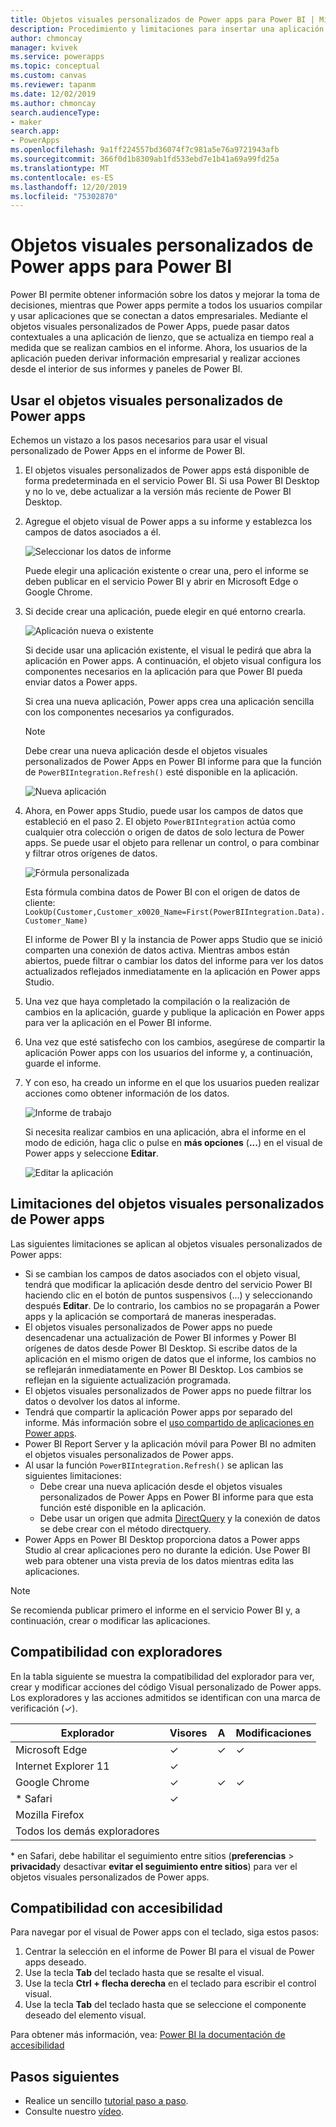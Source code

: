```yaml
---
title: Objetos visuales personalizados de Power apps para Power BI | Microsoft Docs
description: Procedimiento y limitaciones para insertar una aplicación de lienzo en la que se usa el mismo origen de datos y se puede filtrar al igual que otros elementos de informe en Power BI
author: chmoncay
manager: kvivek
ms.service: powerapps
ms.topic: conceptual
ms.custom: canvas
ms.reviewer: tapanm
ms.date: 12/02/2019
ms.author: chmoncay
search.audienceType:
- maker
search.app:
- PowerApps
ms.openlocfilehash: 9a1ff224557bd36074f7c981a5e76a9721943afb
ms.sourcegitcommit: 366f0d1b8309ab1fd533ebd7e1b41a69a99fd25a
ms.translationtype: MT
ms.contentlocale: es-ES
ms.lasthandoff: 12/20/2019
ms.locfileid: "75302870"
---
```

# <a name="power-apps-custom-visual-for-power-bi"></a>Objetos visuales personalizados de Power apps para Power BI

Power BI permite obtener información sobre los datos y mejorar la toma de decisiones, mientras que Power apps permite a todos los usuarios compilar y usar aplicaciones que se conectan a datos empresariales. Mediante el objetos visuales personalizados de Power Apps, puede pasar datos contextuales a una aplicación de lienzo, que se actualiza en tiempo real a medida que se realizan cambios en el informe. Ahora, los usuarios de la aplicación pueden derivar información empresarial y realizar acciones desde el interior de sus informes y paneles de Power BI.

## <a name="using-the-power-apps-custom-visual"></a>Usar el objetos visuales personalizados de Power apps

Echemos un vistazo a los pasos necesarios para usar el visual personalizado de Power Apps en el informe de Power BI.

1. El objetos visuales personalizados de Power apps está disponible de forma predeterminada en el servicio Power BI. Si usa Power BI Desktop y no lo ve, debe actualizar a la versión más reciente de Power BI Desktop.

2. Agregue el objeto visual de Power apps a su informe y establezca los campos de datos asociados a él.

    ![Seleccionar los datos de informe](./media/powerapps-custom-visual/add-visual-set-data.png)

    Puede elegir una aplicación existente o crear una, pero el informe se deben publicar en el servicio Power BI y abrir en Microsoft Edge o Google Chrome.

3.  Si decide crear una aplicación, puede elegir en qué entorno crearla.

    ![Aplicación nueva o existente](./media/powerapps-custom-visual/create-new-or-choose-app.png)

    Si decide usar una aplicación existente, el visual le pedirá que abra la aplicación en Power apps. A continuación, el objeto visual configura los componentes necesarios en la aplicación para que Power BI pueda enviar datos a Power apps.

    Si crea una nueva aplicación, Power apps crea una aplicación sencilla con los componentes necesarios ya configurados.

    > [!NOTE]
    > Debe crear una nueva aplicación desde el objetos visuales personalizados de Power Apps en Power BI informe para que la función de `PowerBIIntegration.Refresh()` esté disponible en la aplicación.

    ![Nueva aplicación](./media/powerapps-custom-visual/new-app.png)

4. Ahora, en Power apps Studio, puede usar los campos de datos que estableció en el paso 2. El objeto `PowerBIIntegration` actúa como cualquier otra colección o origen de datos de solo lectura de Power apps. Se puede usar el objeto para rellenar un control, o para combinar y filtrar otros orígenes de datos.

    ![Fórmula personalizada](./media/powerapps-custom-visual/custom-formula.png)

    Esta fórmula combina datos de Power BI con el origen de datos de cliente: `LookUp(Customer,Customer_x0020_Name=First(PowerBIIntegration.Data).Customer_Name)`

   El informe de Power BI y la instancia de Power apps Studio que se inició comparten una conexión de datos activa. Mientras ambos están abiertos, puede filtrar o cambiar los datos del informe para ver los datos actualizados reflejados inmediatamente en la aplicación en Power apps Studio.

5. Una vez que haya completado la compilación o la realización de cambios en la aplicación, guarde y publique la aplicación en Power apps para ver la aplicación en el Power BI informe.

6. Una vez que esté satisfecho con los cambios, asegúrese de compartir la aplicación Power apps con los usuarios del informe y, a continuación, guarde el informe.

7. Y con eso, ha creado un informe en el que los usuarios pueden realizar acciones como obtener información de los datos.

    ![Informe de trabajo](./media/powerapps-custom-visual/working-report.gif)

    Si necesita realizar cambios en una aplicación, abra el informe en el modo de edición, haga clic o pulse en **más opciones** (**...**) en el visual de Power apps y seleccione **Editar**.

    ![Editar la aplicación](./media/powerapps-custom-visual/edit-app.png)

## <a name="limitations-of-the-power-apps-custom-visual"></a>Limitaciones del objetos visuales personalizados de Power apps

Las siguientes limitaciones se aplican al objetos visuales personalizados de Power apps:

- Si se cambian los campos de datos asociados con el objeto visual, tendrá que modificar la aplicación desde dentro del servicio Power BI haciendo clic en el botón de puntos suspensivos (...) y seleccionando después **Editar**. De lo contrario, los cambios no se propagarán a Power apps y la aplicación se comportará de maneras inesperadas.
- El objetos visuales personalizados de Power apps no puede desencadenar una actualización de Power BI informes y Power BI orígenes de datos desde Power BI Desktop. Si escribe datos de la aplicación en el mismo origen de datos que el informe, los cambios no se reflejarán inmediatamente en Power BI Desktop. Los cambios se reflejan en la siguiente actualización programada.
- El objetos visuales personalizados de Power apps no puede filtrar los datos o devolver los datos al informe.
- Tendrá que compartir la aplicación Power apps por separado del informe. Más información sobre el [uso compartido de aplicaciones en Power apps](share-app.md).
- Power BI Report Server y la aplicación móvil para Power BI no admiten el objetos visuales personalizados de Power apps.
- Al usar la función `PowerBIIntegration.Refresh()` se aplican las siguientes limitaciones:
    - Debe crear una nueva aplicación desde el objetos visuales personalizados de Power Apps en Power BI informe para que esta función esté disponible en la aplicación.
    - Debe usar un origen que admita [DirectQuery](https://docs.microsoft.com/power-bi/desktop-directquery-data-sources) y la conexión de datos se debe crear con el método directquery.
- Power Apps en Power BI Desktop proporciona datos a Power apps Studio al crear aplicaciones pero no durante la edición. Use Power BI web para obtener una vista previa de los datos mientras edita las aplicaciones.

> [!NOTE]
> Se recomienda publicar primero el informe en el servicio Power BI y, a continuación, crear o modificar las aplicaciones.

## <a name="browser-support"></a>Compatibilidad con exploradores

En la tabla siguiente se muestra la compatibilidad del explorador para ver, crear y modificar acciones del código Visual personalizado de Power apps. Los exploradores y las acciones admitidos se identifican con una marca de verificación (&check;).

|Explorador|Visores|A|Modificaciones
|-|-|-|-
|Microsoft Edge|&check;|&check;|&check;
|Internet Explorer 11|&check;
|Google Chrome|&check;|&check;|&check;
|\* Safari|&check;
|Mozilla Firefox
|Todos los demás exploradores

\* en Safari, debe habilitar el seguimiento entre sitios (**preferencias** > **privacidad**y desactivar **evitar el seguimiento entre sitios**) para ver el objetos visuales personalizados de Power apps.

## <a name="accessibility-support"></a>Compatibilidad con accesibilidad

Para navegar por el visual de Power apps con el teclado, siga estos pasos:

1. Centrar la selección en el informe de Power BI para el visual de Power apps deseado.
2. Use la tecla **Tab** del teclado hasta que se resalte el visual.
3. Use la tecla **Ctrl + flecha derecha** en el teclado para escribir el control visual.
3. Use la tecla **Tab** del teclado hasta que se seleccione el componente deseado del elemento visual.

Para obtener más información, vea: [Power BI la documentación de accesibilidad]( https://docs.microsoft.com/power-bi/desktop-accessibility)


## <a name="next-steps"></a>Pasos siguientes

* Realice un sencillo [tutorial paso a paso](embed-powerapps-powerbi.md).
* Consulte nuestro [vídeo](https://aka.ms/powerappscustomvisualvideo).
